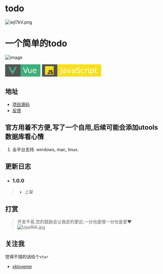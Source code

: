 # todo

![wjl7kV.png](https://s1.ax1x.com/2020/09/23/wjl7kV.png)

# 一个简单的todo

![image](https://forthebadge.com/images/badges/built-with-love.svg)

![image](https://github.com/aleen42/badges/raw/master/src/vue_flat_square.svg?sanitize=true)
![image](https://github.com/aleen42/badges/raw/master/src/javascript_flat_square.svg?sanitize=true)

## 地址

- [项目源码](https://github.com/xkloveme/utools-todos)
- [反馈](https://github.com/xkloveme/utools-todos/issues)

## 官方用着不方便,写了一个自用,后续可能会添加utools数据库看心情

1. 全平台支持. windows, mac, linux.

## 更新日志

- ### 1.0.0
> - 上架

## 打赏
> 开发不易,您的鼓励会让我走的更远,一分也是情一分也是爱❤️
![UpeRIA.jpg](https://s1.ax1x.com/2020/07/05/UpeRIA.jpg)

## 关注我

觉得不错的话给个`star`

- [xkloveme](https://github.com/xkloveme)
